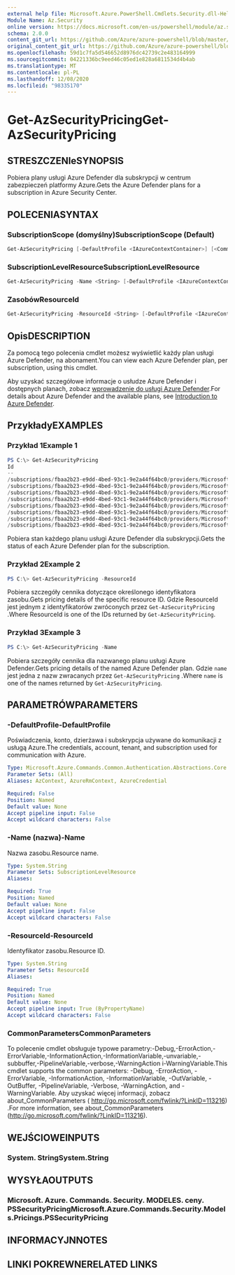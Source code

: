 ```yaml
---
external help file: Microsoft.Azure.PowerShell.Cmdlets.Security.dll-Help.xml
Module Name: Az.Security
online version: https://docs.microsoft.com/en-us/powershell/module/az.security/Get-AzSecurityPricing
schema: 2.0.0
content_git_url: https://github.com/Azure/azure-powershell/blob/master/src/Security/Security/help/Get-AzSecurityPricing.md
original_content_git_url: https://github.com/Azure/azure-powershell/blob/master/src/Security/Security/help/Get-AzSecurityPricing.md
ms.openlocfilehash: 59d1c7fa5d546652d8976dc42739c2e483164999
ms.sourcegitcommit: 04221336bc9eed46c05ed1e828a6811534d4b4ab
ms.translationtype: MT
ms.contentlocale: pl-PL
ms.lasthandoff: 12/08/2020
ms.locfileid: "98335170"
---
```

# <span data-ttu-id="0daee-101">Get-AzSecurityPricing</span><span class="sxs-lookup"><span data-stu-id="0daee-101">Get-AzSecurityPricing</span></span>

## <span data-ttu-id="0daee-102">STRESZCZENIe</span><span class="sxs-lookup"><span data-stu-id="0daee-102">SYNOPSIS</span></span>

<span data-ttu-id="0daee-103">Pobiera plany usługi Azure Defender dla subskrypcji w centrum zabezpieczeń platformy Azure.</span><span class="sxs-lookup"><span data-stu-id="0daee-103">Gets the Azure Defender plans for a subscription in Azure Security Center.</span></span>

## <span data-ttu-id="0daee-104">POLECENIA</span><span class="sxs-lookup"><span data-stu-id="0daee-104">SYNTAX</span></span>

### <span data-ttu-id="0daee-105">SubscriptionScope (domyślny)</span><span class="sxs-lookup"><span data-stu-id="0daee-105">SubscriptionScope (Default)</span></span>

```powershell
Get-AzSecurityPricing [-DefaultProfile <IAzureContextContainer>] [<CommonParameters>]
```

### <span data-ttu-id="0daee-106">SubscriptionLevelResource</span><span class="sxs-lookup"><span data-stu-id="0daee-106">SubscriptionLevelResource</span></span>

```powershell
Get-AzSecurityPricing -Name <String> [-DefaultProfile <IAzureContextContainer>] [<CommonParameters>]
```

### <span data-ttu-id="0daee-107">Zasobów</span><span class="sxs-lookup"><span data-stu-id="0daee-107">ResourceId</span></span>

```powershell
Get-AzSecurityPricing -ResourceId <String> [-DefaultProfile <IAzureContextContainer>] [<CommonParameters>]
```

## <span data-ttu-id="0daee-108">Opis</span><span class="sxs-lookup"><span data-stu-id="0daee-108">DESCRIPTION</span></span>

<span data-ttu-id="0daee-109">Za pomocą tego polecenia cmdlet możesz wyświetlić każdy plan usługi Azure Defender, na abonament.</span><span class="sxs-lookup"><span data-stu-id="0daee-109">You can view each Azure Defender plan, per subscription, using this cmdlet.</span></span>

<span data-ttu-id="0daee-110">Aby uzyskać szczegółowe informacje o usłudze Azure Defender i dostępnych planach, zobacz [wprowadzenie do usługi Azure Defender](https://docs.microsoft.com/azure/security-center/azure-defender).</span><span class="sxs-lookup"><span data-stu-id="0daee-110">For details about Azure Defender and the available plans, see [Introduction to Azure Defender](https://docs.microsoft.com/azure/security-center/azure-defender).</span></span>

## <span data-ttu-id="0daee-111">Przykłady</span><span class="sxs-lookup"><span data-stu-id="0daee-111">EXAMPLES</span></span>

### <span data-ttu-id="0daee-112">Przykład 1</span><span class="sxs-lookup"><span data-stu-id="0daee-112">Example 1</span></span>

```powershell
PS C:\> Get-AzSecurityPricing
Id                                                                                                                   Name                      PricingTier    FreeTrialRemainingTime
--                                                                                                                   ----                      -----------    ----------------------
/subscriptions/fbaa2b23-e9dd-4bed-93c1-9e2a44f64bc0/providers/Microsoft.Security/pricings/VirtualMachines            VirtualMachines           Free           00:00:00
/subscriptions/fbaa2b23-e9dd-4bed-93c1-9e2a44f64bc0/providers/Microsoft.Security/pricings/Sqlservers                 SqlServers                Standard       00:00:00
/subscriptions/fbaa2b23-e9dd-4bed-93c1-9e2a44f64bc0/providers/Microsoft.Security/pricings/AppServices                AppServices               Free           00:00:00
/subscriptions/fbaa2b23-e9dd-4bed-93c1-9e2a44f64bc0/providers/Microsoft.Security/pricings/StorageAccounts            StorageAccounts           Free           00:00:00
/subscriptions/fbaa2b23-e9dd-4bed-93c1-9e2a44f64bc0/providers/Microsoft.Security/pricings/SqlserverVirtualMachines   SqlservervirtualMachines  Free           00:00:00
/subscriptions/fbaa2b23-e9dd-4bed-93c1-9e2a44f64bc0/providers/Microsoft.Security/pricings/KubernetesService          KubernetesService         Free           00:00:00
/subscriptions/fbaa2b23-e9dd-4bed-93c1-9e2a44f64bc0/providers/Microsoft.Security/pricings/ContainerRegistry          ContainerRegistry         Free           00:00:00
/subscriptions/fbaa2b23-e9dd-4bed-93c1-9e2a44f64bc0/providers/Microsoft.Security/pricings/KeyVaults                  KeyVaults                 Free           00:00:00
```

<span data-ttu-id="0daee-113">Pobiera stan każdego planu usługi Azure Defender dla subskrypcji.</span><span class="sxs-lookup"><span data-stu-id="0daee-113">Gets the status of each Azure Defender plan for the subscription.</span></span>



### <span data-ttu-id="0daee-114">Przykład 2</span><span class="sxs-lookup"><span data-stu-id="0daee-114">Example 2</span></span>

```powershell
PS C:\> Get-AzSecurityPricing -ResourceId
```

<span data-ttu-id="0daee-115">Pobiera szczegóły cennika dotyczące określonego identyfikatora zasobu.</span><span class="sxs-lookup"><span data-stu-id="0daee-115">Gets pricing details of the specific resource ID.</span></span> <span data-ttu-id="0daee-116">Gdzie ResourceId jest jednym z identyfikatorów zwróconych przez `Get-AzSecurityPricing` .</span><span class="sxs-lookup"><span data-stu-id="0daee-116">Where ResourceId is one of the IDs returned by `Get-AzSecurityPricing`.</span></span>

### <span data-ttu-id="0daee-117">Przykład 3</span><span class="sxs-lookup"><span data-stu-id="0daee-117">Example 3</span></span>

```powershell
PS C:\> Get-AzSecurityPricing -Name
```

<span data-ttu-id="0daee-118">Pobiera szczegóły cennika dla nazwanego planu usługi Azure Defender.</span><span class="sxs-lookup"><span data-stu-id="0daee-118">Gets pricing details of the named Azure Defender plan.</span></span> <span data-ttu-id="0daee-119">Gdzie `name` jest jedna z nazw zwracanych przez `Get-AzSecurityPricing` .</span><span class="sxs-lookup"><span data-stu-id="0daee-119">Where `name` is one of the names returned by `Get-AzSecurityPricing`.</span></span>


## <span data-ttu-id="0daee-120">PARAMETRÓW</span><span class="sxs-lookup"><span data-stu-id="0daee-120">PARAMETERS</span></span>

### <span data-ttu-id="0daee-121">-DefaultProfile</span><span class="sxs-lookup"><span data-stu-id="0daee-121">-DefaultProfile</span></span>

<span data-ttu-id="0daee-122">Poświadczenia, konto, dzierżawa i subskrypcja używane do komunikacji z usługą Azure.</span><span class="sxs-lookup"><span data-stu-id="0daee-122">The credentials, account, tenant, and subscription used for communication with Azure.</span></span>

```yaml
Type: Microsoft.Azure.Commands.Common.Authentication.Abstractions.Core.IAzureContextContainer
Parameter Sets: (All)
Aliases: AzContext, AzureRmContext, AzureCredential

Required: False
Position: Named
Default value: None
Accept pipeline input: False
Accept wildcard characters: False
```

### <span data-ttu-id="0daee-123">-Name (nazwa)</span><span class="sxs-lookup"><span data-stu-id="0daee-123">-Name</span></span>

<span data-ttu-id="0daee-124">Nazwa zasobu.</span><span class="sxs-lookup"><span data-stu-id="0daee-124">Resource name.</span></span>

```yaml
Type: System.String
Parameter Sets: SubscriptionLevelResource
Aliases:

Required: True
Position: Named
Default value: None
Accept pipeline input: False
Accept wildcard characters: False
```

### <span data-ttu-id="0daee-125">-ResourceId</span><span class="sxs-lookup"><span data-stu-id="0daee-125">-ResourceId</span></span>

<span data-ttu-id="0daee-126">Identyfikator zasobu.</span><span class="sxs-lookup"><span data-stu-id="0daee-126">Resource ID.</span></span>

```yaml
Type: System.String
Parameter Sets: ResourceId
Aliases:

Required: True
Position: Named
Default value: None
Accept pipeline input: True (ByPropertyName)
Accept wildcard characters: False
```

### <span data-ttu-id="0daee-127">CommonParameters</span><span class="sxs-lookup"><span data-stu-id="0daee-127">CommonParameters</span></span>

<span data-ttu-id="0daee-128">To polecenie cmdlet obsługuje typowe parametry:-Debug,-ErrorAction,-ErrorVariable,-InformationAction,-InformationVariable,-unvariable,-subbuffer,-PipelineVariable,-verbose,-WarningAction i-WarningVariable.</span><span class="sxs-lookup"><span data-stu-id="0daee-128">This cmdlet supports the common parameters: -Debug, -ErrorAction, -ErrorVariable, -InformationAction, -InformationVariable, -OutVariable, -OutBuffer, -PipelineVariable, -Verbose, -WarningAction, and -WarningVariable.</span></span> <span data-ttu-id="0daee-129">Aby uzyskać więcej informacji, zobacz about_CommonParameters ( http://go.microsoft.com/fwlink/?LinkID=113216) .</span><span class="sxs-lookup"><span data-stu-id="0daee-129">For more information, see about_CommonParameters (http://go.microsoft.com/fwlink/?LinkID=113216).</span></span>

## <span data-ttu-id="0daee-130">WEJŚCIOWE</span><span class="sxs-lookup"><span data-stu-id="0daee-130">INPUTS</span></span>

### <span data-ttu-id="0daee-131">System. String</span><span class="sxs-lookup"><span data-stu-id="0daee-131">System.String</span></span>

## <span data-ttu-id="0daee-132">WYSYŁA</span><span class="sxs-lookup"><span data-stu-id="0daee-132">OUTPUTS</span></span>

### <span data-ttu-id="0daee-133">Microsoft. Azure. Commands. Security. MODELES. ceny. PSSecurityPricing</span><span class="sxs-lookup"><span data-stu-id="0daee-133">Microsoft.Azure.Commands.Security.Models.Pricings.PSSecurityPricing</span></span>

## <span data-ttu-id="0daee-134">INFORMACYJN</span><span class="sxs-lookup"><span data-stu-id="0daee-134">NOTES</span></span>

## <span data-ttu-id="0daee-135">LINKI POKREWNE</span><span class="sxs-lookup"><span data-stu-id="0daee-135">RELATED LINKS</span></span>
